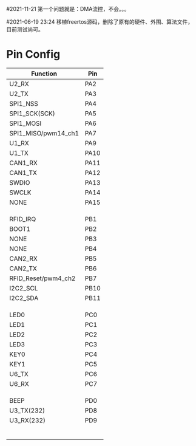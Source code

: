 #2021-11-21
第一个问题就是：DMA流控，不会。。。




#2021-06-19 23:24
移植freertos源码，删除了原有的硬件、外围、算法文件，目前测试尚可。

Pin Config
==========




|Function|Pin|
|---|----|
|U2_RX|PA2|
|U2_TX|PA3|
|SPI1_NSS|PA4|
|SPI1_SCK(SCK)|PA5|
|SPI1_MOSI|PA6|
|SPI1_MISO/pwm14_ch1|PA7|
|U1_RX|PA9|
|U1_TX|PA10|
|CAN1_RX|PA11|
|CAN1_TX|PA12|
|SWDIO|PA13|
|SWCLK|PA14|
|NONE|PA15|
|||
|||
|||
|RFID_IRQ|PB1|
|BOOT1|PB2|
|NONE|PB3|
|NONE|PB4|
|CAN2_RX|PB5|
|CAN2_TX|PB6|
|RFID_Reset/pwm4_ch2|PB7|
|I2C2_SCL|PB10|
|I2C2_SDA|PB11|
|||
|||
|||
|LED0|PC0|
|LED1|PC1|
|LED2|PC2|
|LED3|PC3|
|KEY0|PC4|
|KEY1|PC5|
|U6_TX|PC6|
|U6_RX|PC7|
|||
|||
|||
|BEEP|PD0|
|U3_TX(232)|PD8|
|U3_RX(232)|PD9|
|||
|||
|||
|||
|||
|||
